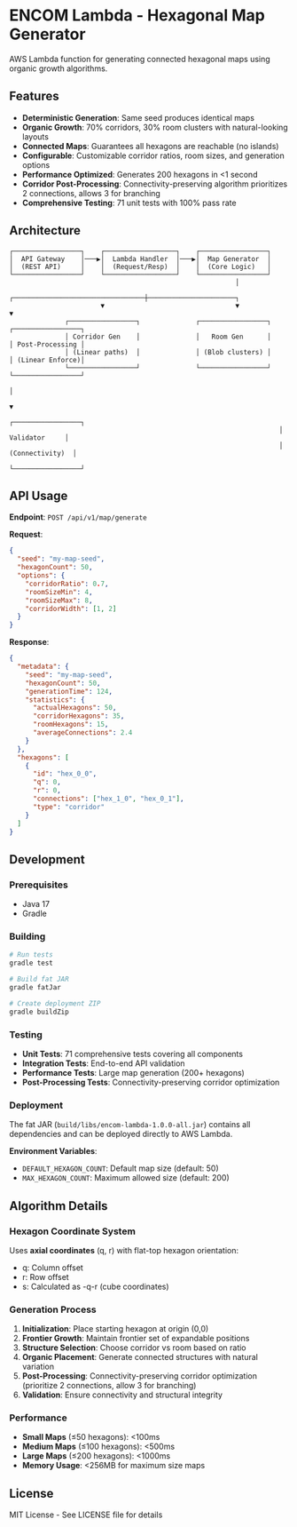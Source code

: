 # ENCOM Lambda - Hexagonal Map Generator

AWS Lambda function for generating connected hexagonal maps using organic growth algorithms.

## Features

- **Deterministic Generation**: Same seed produces identical maps
- **Organic Growth**: 70% corridors, 30% room clusters with natural-looking layouts
- **Connected Maps**: Guarantees all hexagons are reachable (no islands)
- **Configurable**: Customizable corridor ratios, room sizes, and generation options
- **Performance Optimized**: Generates 200 hexagons in <1 second
- **Corridor Post-Processing**: Connectivity-preserving algorithm prioritizes 2 connections, allows 3 for branching
- **Comprehensive Testing**: 71 unit tests with 100% pass rate

## Architecture

```
┌─────────────────┐    ┌──────────────────┐    ┌─────────────────┐
│  API Gateway    │───▶│  Lambda Handler  │───▶│  Map Generator  │
│  (REST API)     │    │  (Request/Resp)  │    │  (Core Logic)   │
└─────────────────┘    └──────────────────┘    └─────────────────┘
                                                         │
                       ┌─────────────────────────────────┼──────────────────────┐
                       ▼                                 ▼                      ▼
              ┌─────────────────┐              ┌─────────────────┐    ┌─────────────────┐
              │ Corridor Gen    │              │   Room Gen      │    │ Post-Processing │
              │ (Linear paths)  │              │ (Blob clusters) │    │ (Linear Enforce)│
              └─────────────────┘              └─────────────────┘    └─────────────────┘
                                                                               │
                                                                               ▼
                                                                    ┌─────────────────┐
                                                                    │   Validator     │
                                                                    │ (Connectivity)  │
                                                                    └─────────────────┘
```

## API Usage

**Endpoint**: `POST /api/v1/map/generate`

**Request**:
```json
{
  "seed": "my-map-seed",
  "hexagonCount": 50,
  "options": {
    "corridorRatio": 0.7,
    "roomSizeMin": 4,
    "roomSizeMax": 8,
    "corridorWidth": [1, 2]
  }
}
```

**Response**:
```json
{
  "metadata": {
    "seed": "my-map-seed",
    "hexagonCount": 50,
    "generationTime": 124,
    "statistics": {
      "actualHexagons": 50,
      "corridorHexagons": 35,
      "roomHexagons": 15,
      "averageConnections": 2.4
    }
  },
  "hexagons": [
    {
      "id": "hex_0_0",
      "q": 0,
      "r": 0,
      "connections": ["hex_1_0", "hex_0_1"],
      "type": "corridor"
    }
  ]
}
```

## Development

### Prerequisites
- Java 17
- Gradle

### Building
```bash
# Run tests
gradle test

# Build fat JAR
gradle fatJar

# Create deployment ZIP
gradle buildZip
```

### Testing
- **Unit Tests**: 71 comprehensive tests covering all components
- **Integration Tests**: End-to-end API validation
- **Performance Tests**: Large map generation (200+ hexagons)
- **Post-Processing Tests**: Connectivity-preserving corridor optimization

### Deployment
The fat JAR (`build/libs/encom-lambda-1.0.0-all.jar`) contains all dependencies and can be deployed directly to AWS Lambda.

**Environment Variables**:
- `DEFAULT_HEXAGON_COUNT`: Default map size (default: 50)
- `MAX_HEXAGON_COUNT`: Maximum allowed size (default: 200)

## Algorithm Details

### Hexagon Coordinate System
Uses **axial coordinates** (q, r) with flat-top hexagon orientation:
- q: Column offset
- r: Row offset  
- s: Calculated as -q-r (cube coordinates)

### Generation Process
1. **Initialization**: Place starting hexagon at origin (0,0)
2. **Frontier Growth**: Maintain frontier set of expandable positions
3. **Structure Selection**: Choose corridor vs room based on ratio
4. **Organic Placement**: Generate connected structures with natural variation
5. **Post-Processing**: Connectivity-preserving corridor optimization (prioritize 2 connections, allow 3 for branching)
6. **Validation**: Ensure connectivity and structural integrity

### Performance
- **Small Maps** (≤50 hexagons): <100ms
- **Medium Maps** (≤100 hexagons): <500ms  
- **Large Maps** (≤200 hexagons): <1000ms
- **Memory Usage**: <256MB for maximum size maps

## License

MIT License - See LICENSE file for details
